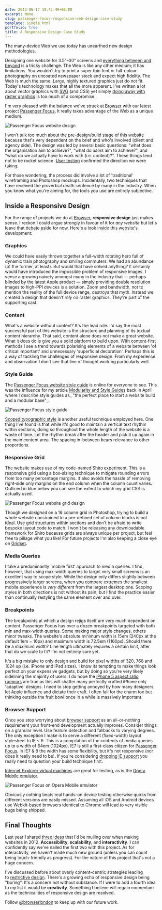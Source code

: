 ```yaml
---
date: 2012-06-17 18:42:49+00:00
excerpt: None
slug: passenger-focus-responsive-web-design-case-study
template: single.html
portfolio: true
title: A Responsive Design Case Study
---
```


The many-device Web we use today has unearthed new design methodologies.

Designing one website for 3.5"–30" screens and [everything between and beyond](http://instagr.am/p/L8lH0VHIw2/) is a tricky challenge. The Web is like any other medium; it has limitations. You wouldn't try to print a super thin font or full-colour photography on uncoated newspaper stock and expect high fidelity. The Web is much the same. Large, highly textured graphics just do not fit. Today's technology makes that all the more apparent. I've written a lot about vector graphics with [SVG](/2012/04/03/svg-use-it-already/) (and CSS) yet simply [doing away with raster graphics](http://mir.aculo.us/2012/06/14/more-than-meets-the-eye/) is too much of a compromise.

I'm very pleased with the balance we've struck at [Browser](http://www.browserlondon.com/) with our latest project [Passenger Focus](http://www.passengerfocus.org.uk/). It really takes advantage of the Web as a unique medium.

![Passenger Focus website design](/images/2012/06/passenger-focus.png)

I won't talk too much about the pre-design/build stage of this website because that's very dependent on the brief and who's involved (client and agency side). The design was led by several basic questions: "what does the organisation aim to achieve?", "what do _users_ aim to achieve?", and "what do we actually have to work with (i.e. content)?". These things tend not to be rocket science. [User testing](/2012/04/30/notes-from-user-testing/) confirmed the direction we were taking.

For those wondering, the process did involve a lot of 'traditional' wireframing and Photoshop mockups. Incidentally, two techniques that have received the proverbial death sentence by many in the industry. When you know what you're aiming for, the tools you use are entirely subjective.

## Inside a Responsive Design

For the range of projects we do at [Browser](http://www.browserlondon.com/), **responsive design** just makes sense. I reckon I could argue strongly in favour of it for _any website_ but let's leave that debate aside for now. Here's a look inside this website's development:

### Graphics

We could have easily thrown together a full-width rotating hero full of dynamic train photography and smiling commuters. We had an abundance (of the former, at least). But would that have solved anything? It certainly would have introduced the impossible problem of responsive images. I sense a growing naivety amongst many in the industry that — perhaps blinded by the latest Apple product — simply providing double resolution images to high-PPI devices is a solution. Zoom and bandwidth, not to mention the reality of the full device range, destroys that myth. Instead we created a design that doesn't _rely_ on raster graphics. They're part of the supporting cast.

### Content

What's a website without content? It's the lead role. I'd say the most successful part of this website is the structure and planning of its textual content hierarchy. That said, content alone does not make a great website. What it does do is give you a solid platform to build upon. With content-first methods I see a trend towards polarising elements of a website between 'of critical important' and unnecessary 'superficial decoration'. Perhaps this is a way of tackling the challenges of responsive design. From my experience and observation I don't see that line of thought working particularly well.

### Style Guide

The [Passenger Focus website style guide](http://www.passengerfocus.org.uk/style-guide/) is online for everyone to see. This was the influence for my article [Modularity and Style Guides](/2012/04/23/modularity-and-style-guides/) back in April where I describe style guides as_ "the perfect place to start a website build and a modular base"_.

![Passenger Focus style guide](/images/2012/06/pf-styleguide.png)

[Scoped typographic style](/2012/04/18/scoping-typography-css/) is another useful technique employed here. One thing I've found is that while it's good to maintain a vertical text rhythm within sections, doing so throughout the whole length of the website is a waste of time. Let the rhythm break after the header and pick it up again in the main content area. The spacing in-between bears relevance to other proportions.

### Responsive Grid

The website makes use of my code-named [Shiro experiment](http://shiro.dbushell.com/). This is a responsive grid using a box-sizing technique to mitigate rounding errors from too many percentage margins. It also avoids the hassle of removing right-side only margins on the end column when the column count varies. Outlined in blue below you can see the extent to which my grid CSS is actually used.

![Passenger Focus website grid design](/images/2012/06/pf-grid.png)

Though we _designed_ on a 16 column grid in Photoshop, trying to build a whole website constrained to a pre-defined set of column blocks is not ideal. Use grid structures within sections and don't be afraid to write bespoke layout code to match. I won't be releasing any downloadable framework for Shiro because grids are always unique per project, but feel free to pillage what you like! For future projects I'm also keeping a close eye on [Gridset](http://gridsetapp.com/).

### Media Queries

I take a predominantly 'mobile first' approach to media queries. I find, however, that using max-width queries to target very small screens is an excellent way to scope style. While the design only differs slightly between progressively larger screens, when you compare extremes the smallest mobile experience is _very different_ from the largest desktop one. Scoping styles in both directions is not without its pain, but I find the practice easier than continually restyling the same element over and over.

### Breakpoints

The breakpoints at which a design rejigs itself are very much dependent on content. Passenger Focus has over a dozen breakpoints targeted with both min and max-width queries. Some making major style changes, others minor tweaks. The website's absolute minimum width is 15em (240px at the default 1em = 16px) and maximum width is 72.5em (1160px). Should there be a _maximum_ width? Line length ultimately requires a certain limit, after that do we scale to fit? I'm not entirely sure yet.

It's a big mistake to only design and build for pixel widths of 320, 768 and 1024 up (i.e. iPhone and iPad sizes). I know its tempting to make things look perfect on your expensive gadgets, but by doing so you're very likely sidelining the majority of users. I do hope the [iPhone 5 aspect ratio rumours](http://news.cnet.com/8301-13579_3-57448037-37/iphone-5-to-offer-4-inch-16-9-screen-with-hd-camera-says-analyst/) are true as this will shatter many perfectly crafted iPhone only 'adaptive' designs. I need to stop getting annoyed by how many designers let Apple influence and dictate their craft. I often fall for the charm too but thinking outside the fruit bowl once in a while is massively important.

### Browser Support

Once you stop worrying about [browser support](/2012/03/03/forget-about-browser-support/) as an all-or-nothing requirement your front-end development actually improves. Consider things on a granular level. Use feature detection and fallbacks to varying degrees. The only exception I make is to serve a different (fixed-width) layout stylesheet to IE < 9. This is a compilation of the contents of media queries up to a width of 64em (1024px). IE7 is still a first-class citizen for [Passenger Focus](http://www.passengerfocus.org.uk/). In IE7 & 8 the width has some flexibility, but it's not responsive (nor does it really need to be). If you're considering [dropping IE support](/2012/04/02/dropping-ie-support/) you really need to question your build technique first.

[Internet Explorer virtual machines](http://osxdaily.com/2011/09/04/internet-explorer-for-mac-ie7-ie8-ie-9-free/) are great for testing, as is the [Opera Mobile emulator](http://www.opera.com/developer/tools/mobile/).

![Passenger Focus on Opera Mobile emulator](/images/2012/06/pf-opera-mobile1.png)

Obviously nothing beats real hands-on device testing otherwise quirks from different versions are easily missed. Assuming all iOS and Android devices use Webkit-based browsers identical to Chrome will lead to very visible bugs being shipped.

## Final Thoughts

Last year I shared [three ideas](/2011/12/15/web-design-2012-and-beyond/) that I'd be mulling over when making websites in 2012. **Accessibility**, **scalability**, and **interactivity**. I can confidently say we've nailed the first two with this project. As for interactivity, we haven't made much new ground (unless you can count being touch-friendly as progress). For the nature of this project that's not a huge concern.

I've discussed before about overly content-centric strategies leading to [restrictive design](/2012/05/26/the-restriction-of-type/). There's a growing echo of responsive design being "boring". It's a concern not without substance. If I were to add a fourth idea to my list it would be **creativity**. Something I believe will regain momentum as the technicalities of responsive design are resolved.

Follow [@browserlondon](http://twitter.com/browserlondon) to keep up with our future work.
